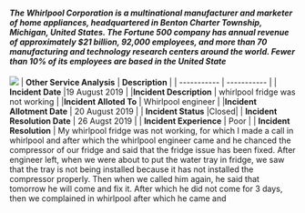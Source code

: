 #### *The Whirlpool Corporation is a multinational manufacturer and marketer of home appliances, headquartered in Benton Charter Township, Michigan, United States. The Fortune 500 company has annual revenue of approximately $21 billion, 92,000 employees, and more than 70 manufacturing and technology research centers around the world. Fewer than 10% of its employees are based in the United State*
![](https://media.istockphoto.com/photos/benton-harbor-picture-id1153757517?s=612x612)
| **Other Service Analysis** | **Description** |
| ----------- | ----------- |
| **Incident Date** |19 August 2019  |
|**Incident Description** | whirlpool fridge was not working |
|**Incident Alloted To** | Whirlpool engineer |
|**Incident Allotment Date** | 20 August 2019 |
| **Incident Status** |Closed|
| **Incident Resolution Date** | 26 Augst 2019 |
| **Incident Experience** | Poor |
| **Incident Resolution** | My whirlpool fridge was not working, for which I made a call in whirlpool and after which the whirlpool engineer came and he chanced the compressor of our fridge and said that the fridge issue has been fixed. After engineer left, when we were about to put the water tray in fridge, we saw that the tray is not being installed because it has not installed the compressor properly. Then when we called him again, he said that tomorrow he will come and fix it. After which he did not come for 3 days, then we complained in whirlpool after which he came and

